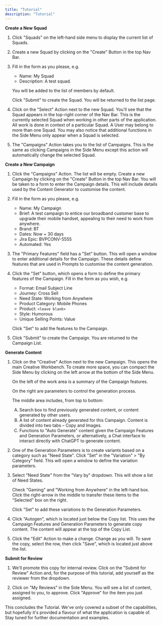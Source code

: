 ```yaml
---
title: "Tutorial"
description: "Tutorial"
---
```


**Create a New Squad**

1. Click "Squads" on the left-hand side menu to display the current list of Squads.

1. Create a new Squad by clicking on the "Create" Button in the top Nav Bar.

1. Fill in the form as you please, e.g.

   - Name: My Squad
   - Description: A test squad.

   You will be added to the list of members by default.

   Click "Submit" to create the Squad. You will be returned to the list page.

1. Click on the "Select" Action next to the new Squad. You'll see that the
   Squad appears in the top-right corner of the Nav Bar. This is the currently
   selected Squad when working in other parts of the application. All work is
   done in context of a particular Squad. A User may belong to more than one Squad.
   You may also notice that additional functions in the Side Menu only appear when
   a Squad is selected.

1. The "Campaigns" Action takes you to the list of Campaigns. This is the same as
   clicking Campaigns in the Side Menu except this action will automatically change
   the selected Squad.

**Create a New Campaign**

1. Click the "Campaigns" Action. The list will be empty. Create a new Campaign by
   clicking on the "Create" Button in the top Nav Bar. You will be taken to a form
   to enter the Campaign details. This will include details used by the Content
   Generator to customise the content.

1. Fill in the form as you please, e.g.

   - Name: My Campaign
   - Brief: A test campaign to entice our broadband customer base to upgrade their
     mobile handset, appealing to their need to work from anywhere.
   - Brand: BT
   - Dates: Now + 30 days
   - Jira Epic: BVPCONV-5555
   - Automated: Yes

1. The "Primary Features" field has a "Set" button. This will open a window to enter
   additional details for the Campaign. These details define features that are used
   in Prompts to customise the content generation.

1. Click the "Set" button, which opens a form to define the primary features of the
   Campaign. Fill in the form as you wish, e.g.

   - Format: Email Subject Line
   - Journey: Cross Sell
   - Need State: Working from Anywhere
   - Product Category: Mobile Phones
   - Product: `<leave blank>`
   - Style: Humorous
   - Unique Selling Points: Value

   Click "Set" to add the features to the Campaign.

1. Click "Submit" to create the Campaign. You are returned to the Campaign List.

**Generate Content**

1. Click on the "Creative" Action next to the new Campaign. This opens the main
   Creative Workbench. To create more space, you can compact the Side Menu by
   clicking on the left arrow at the bottom of the Side Menu.

   On the left of the work area is a summary of the Campaign features.

   On the right are parameters to control the generation process.

   The middle area includes, from top to bottom:

   <ol type="A">
     <li>Search box to find previously generated content, or content generated by other users.
     <li>A list of content already generated for this Campaign. Content is divided into two
         tabs &ndash; Copy and Images.
     <li>Functions to "Auto Generate" content given the Campaign Features and Generation Parameters,
         or alternatively, a Chat interface to interact directly with ChatGPT to generate
         content.
   </ol>

1. One of the Generation Parameters is to create variants based on a category such as "Need State".
   Click "Set" in the "Variation" > "By Category" field. This will open a window to define the
   variation parameters.

1. Select "Need State" from the "Vary by" dropdown. This will show a list of Need States.

   Check "Gaming" and "Working from Anywhere" in the left-hand box. Click the right-arrow in
   the middle to transfer these items to the "Selected" box on the right.

   Click "Set" to add these variations to the Generation Parameters.

1. Click "Autogen", which is located just below the Copy list. This uses the Campaign Features and
   Generation Parameters to generate copy content. The content will appear at the top of the
   Copy List.

1. Click the "Edit" Action to make a change. Change as you will. To save the copy, select the
   row, then click "Save", which is located just above the list.

**Submit for Review**

1. We'll promote this copy for internal review. Click on the "Submit for Review" Action and, for
   the purpose of this tutorial, add yourself as the reviewer from the dropdown.

1. Click on "My Reviews" in the Side Menu. You will see a list of content, assigned to you, to
   approve. Click "Approve" for the item you just assigned.

This concludes the Tutorial. We've only covered a subset of the capabilities, but hopefully it's
provided a flavour of what the application is capable of. Stay tuned for further documentation
and examples.
